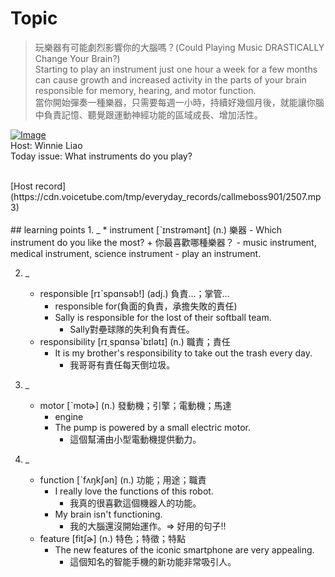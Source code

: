 # Topic

> 玩樂器有可能劇烈影響你的大腦嗎？(Could Playing Music DRASTICALLY Change Your Brain?) <br>
> Starting to play an instrument just one hour a week for a few months can cause growth and increased activity in the parts of your brain responsible for memory, hearing, and motor function. <br>
> 當你開始彈奏一種樂器，只需要每週一小時，持續好幾個月後，就能讓你腦中負責記憶、聽覺跟運動神經功能的區域成長、增加活性。 <br>

[![Image](https://cdn.voicetube.com/assets/thumbnails/8-Zl1oFjezI.jpg)](https://www.youtube.com/embed/8-Zl1oFjezI?rel=0&showinfo=0&cc_load_policy=0&controls=1&autoplay=1&iv_load_policy=3&playsinline=1&wmode=transparent&start=58&end=68&enablejsapi=1&origin=https://tw.voicetube.com&widgetid=1)<br>
Host: Winnie Liao
<br>Today issue: What instruments do you play?


<br>
[Host record](https://cdn.voicetube.com/tmp/everyday_records/callmeboss901/2507.mp3)
<br><br>
## learning points
1. _
	* instrument [ˋɪnstrəmənt] (n.) 樂器
        - Which instrument do you like the most?
            + 你最喜歡哪種樂器？
        - music instrument, medical instrument, science instrument
        - play an instrument.

2. _
	* responsible [rɪˋspɑnsəb!] (adj.) 負責…；掌管…
        - responsible for(負面的負責，承擔失敗的責任)
        - Sally is responsible for the lost of their softball team.
            + Sally對壘球隊的失利負有責任。
	* responsibility [rɪ͵spɑnsəˋbɪlətɪ] (n.) 職責；責任
        - It is my brother's responsibility to take out the trash every day.
            + 我哥哥有責任每天倒垃圾。

3. _
	* motor [ˋmotɚ] (n.) 發動機；引擎；電動機；馬達
        - engine
        - The pump is powered by a small electric motor.
            + 這個幫浦由小型電動機提供動力。

4. _
	* function [ˋfʌŋkʃən] (n.) 功能；用途；職責
        - I really love the functions of this robot.
            + 我真的很喜歡這個機器人的功能。
        - My brain isn't functioning.
            + 我的大腦還沒開始運作。=> 好用的句子!!
	* feature [fitʃɚ] (n.) 特色；特徵；特點
        - The new features of the iconic smartphone are very appealing.
            + 這個知名的智能手機的新功能非常吸引人。
